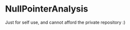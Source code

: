NullPointerAnalysis
===================

Just for self use, and cannot afford the private repository :)

